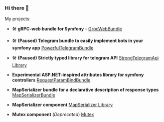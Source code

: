 ### Hi there 👋

My projects:
- 🛠 **gRPC-web bundle for Symfony** - [GrpcWebBundle](https://github.com/haskel/grpc-web-bundle) 
- 🛠 **(Paused) Telegram bundle to easily implement bots in your symfony app** [PowerfulTelegramBundle](https://github.com/haskel/powerful-telegram-bundle)
- 🛠 **(Paused) Strictly typed library for telegram API** [StrongTelegramApi Library](https://github.com/haskel/strong-telegram-api)
- **Experimental ASP.NET-inspired attributes library for symfony controllers** [RequestParamBindBundle](https://github.com/haskel/request-param-bind-bundle)
- **MapSerializer bundle for a declarative description of response types**  [MapSerializerBundle](https://github.com/haskel/map-serializer-bundle)
- **MapSerializer component** [MapSerializer Library](https://github.com/haskel/map-serializer)


- **Mutex component** (_Deprecated_) [Mutex](https://github.com/haskel/mutex)


